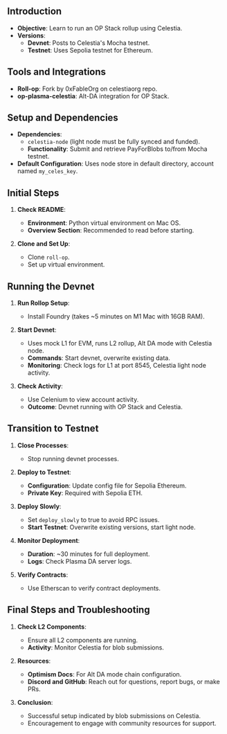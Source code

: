 Introduction
------------

-   **Objective**: Learn to run an OP Stack rollup using Celestia.
-   **Versions**:
    -   **Devnet**: Posts to Celestia's Mocha testnet.
    -   **Testnet**: Uses Sepolia testnet for Ethereum.

Tools and Integrations
----------------------

-   **Roll-op**: Fork by 0xFableOrg on celestiaorg repo.
-   **op-plasma-celestia**: Alt-DA integration for OP Stack.

Setup and Dependencies
----------------------

-   **Dependencies**:
    -   `celestia-node` (light node must be fully synced and funded).
    -   **Functionality**: Submit and retrieve PayForBlobs to/from Mocha testnet.
-   **Default Configuration**: Uses node store in default directory, account named `my_celes_key`.

Initial Steps
-------------

1.  **Check README**:

    -   **Environment**: Python virtual environment on Mac OS.
    -   **Overview Section**: Recommended to read before starting.
2.  **Clone and Set Up**:

    -   Clone `roll-op`.
    -   Set up virtual environment.

Running the Devnet
------------------

1.  **Run Rollop Setup**:

    -   Install Foundry (takes ~5 minutes on M1 Mac with 16GB RAM).
2.  **Start Devnet**:

    -   Uses mock L1 for EVM, runs L2 rollup, Alt DA mode with Celestia node.
    -   **Commands**: Start devnet, overwrite existing data.
    -   **Monitoring**: Check logs for L1 at port 8545, Celestia light node activity.
3.  **Check Activity**:

    -   Use Celenium to view account activity.
    -   **Outcome**: Devnet running with OP Stack and Celestia.

Transition to Testnet
---------------------

1.  **Close Processes**:

    -   Stop running devnet processes.
2.  **Deploy to Testnet**:

    -   **Configuration**: Update config file for Sepolia Ethereum.
    -   **Private Key**: Required with Sepolia ETH.
3.  **Deploy Slowly**:

    -   Set `deploy_slowly` to true to avoid RPC issues.
    -   **Start Testnet**: Overwrite existing versions, start light node.
4.  **Monitor Deployment**:

    -   **Duration**: ~30 minutes for full deployment.
    -   **Logs**: Check Plasma DA server logs.
5.  **Verify Contracts**:

    -   Use Etherscan to verify contract deployments.

Final Steps and Troubleshooting
-------------------------------

1.  **Check L2 Components**:

    -   Ensure all L2 components are running.
    -   **Activity**: Monitor Celestia for blob submissions.
2.  **Resources**:

    -   **Optimism Docs**: For Alt DA mode chain configuration.
    -   **Discord and GitHub**: Reach out for questions, report bugs, or make PRs.
3.  **Conclusion**:

    -   Successful setup indicated by blob submissions on Celestia.
    -   Encouragement to engage with community resources for support.